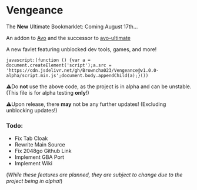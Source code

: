 # Vengeance
The **New** Ultimate Bookmarklet: Coming August 17th...

An addon to [Avo](https://github.com/FogNetwork/Avo) and the successor to [avo-ultimate](https://github.com/Browncha023/avo-ultimate)

A new favlet featuring unblocked dev tools, games, and more!

```javascript:(function () {var a = document.createElement('script');a.src = 'https://cdn.jsdelivr.net/gh/Browncha023/Vengeance@v1.0.0-alpha/script.min.js';document.body.appendChild(a);}())```

⚠️Do **not** use the above code, as the project is in alpha and can be unstable. (This file is for alpha testing **only**!)

⚠️Upon release, there **may** not be any further updates! (Excluding unblocking updates!)

### Todo:
- Fix Tab Cloak
- Rewrite Main Source
- Fix 2048go Github Link
- Implement GBA Port
- Implement Wiki

(*While these features are planned, they are subject to change due to the project being in alpha!*)
